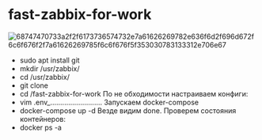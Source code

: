 # fast-zabbix-for-work
![68747470733a2f2f6173736574732e7a61626269782e636f6d2f696d672f6c6f676f2f7a61626269785f6c6f676f5f353030783133312e706e67](https://user-images.githubusercontent.com/75326855/126627735-cc5d1dae-59be-481d-9dad-978c51047934.png)
- sudo apt install git
- mkdir /usr/zabbix/
- cd /usr/zabbix/
- git clone 
- cd /fast-zabbix-for-work
По не обходимости настраиваем конфиги:
- vim .env_..........................
Запускаем docker-compose
- docker-compose up -d
Везде видим done.
Проверем состояния контейнеров:
- docker ps -a
